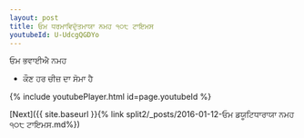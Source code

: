 ```yaml
---
layout: post
title: ਓਮ ਧਰਮਾਵਿਦੁੱਤਮਾਯਾ ਨਮਹ ੧੦੮ ਟਾਇਮਸ
youtubeId: U-UdcgQGDYo
---
```

 
 
 ਓਮ ਭਵਾਈਐ ਨਮਹ  
 
 -  ਕੌਣ ਹਰ ਚੀਜ਼ ਦਾ ਸੋਮਾ ਹੈ 
 
  
 
  
 
 
 
 
 
 


{% include youtubePlayer.html id=page.youtubeId %}
 
[Next]({{ site.baseurl }}{% link  split2/_posts/2016-01-12-ਓਮ ਡਯੂਟਿਧਾਰਾਯਾ ਨਮਹ ੧੦੮ ਟਾਇਮਸ.md%})
 
